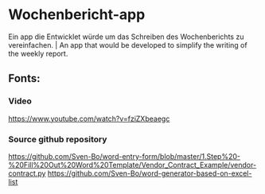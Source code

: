 # Wochenbericht-app
Ein app die Entwicklet würde um das Schreiben des Wochenberichts zu vereinfachen. | An app that would be developed to simplify the writing of the weekly report.

## Fonts:

### Video

https://www.youtube.com/watch?v=fziZXbeaegc

### Source github repository

https://github.com/Sven-Bo/word-entry-form/blob/master/1.Step%20-%20Fill%20Out%20Word%20Template/Vendor_Contract_Example/vendor-contract.py
https://github.com/Sven-Bo/word-generator-based-on-excel-list
